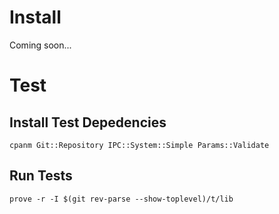 # Install

Coming soon...

# Test

## Install Test Depedencies

    cpanm Git::Repository IPC::System::Simple Params::Validate

## Run Tests

    prove -r -I $(git rev-parse --show-toplevel)/t/lib
